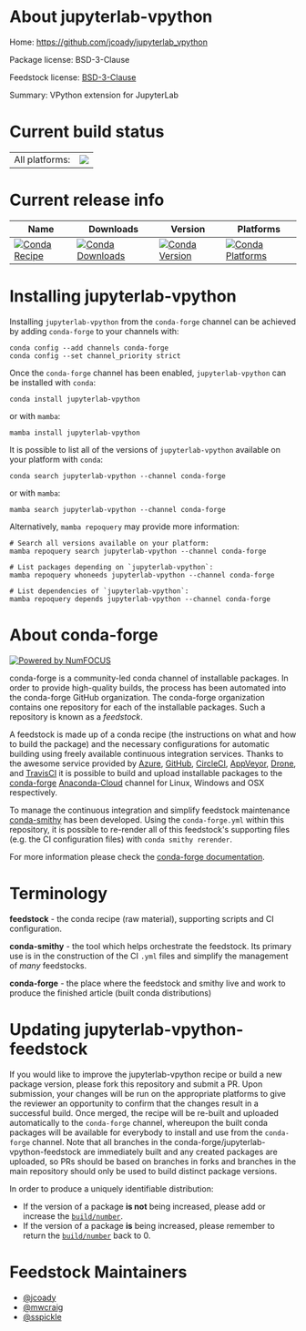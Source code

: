About jupyterlab-vpython
========================

Home: https://github.com/jcoady/jupyterlab_vpython

Package license: BSD-3-Clause

Feedstock license: [BSD-3-Clause](https://github.com/conda-forge/jupyterlab-vpython-feedstock/blob/main/LICENSE.txt)

Summary: VPython extension for JupyterLab

Current build status
====================


<table><tr><td>All platforms:</td>
    <td>
      <a href="https://dev.azure.com/conda-forge/feedstock-builds/_build/latest?definitionId=15440&branchName=main">
        <img src="https://dev.azure.com/conda-forge/feedstock-builds/_apis/build/status/jupyterlab-vpython-feedstock?branchName=main">
      </a>
    </td>
  </tr>
</table>

Current release info
====================

| Name | Downloads | Version | Platforms |
| --- | --- | --- | --- |
| [![Conda Recipe](https://img.shields.io/badge/recipe-jupyterlab--vpython-green.svg)](https://anaconda.org/conda-forge/jupyterlab-vpython) | [![Conda Downloads](https://img.shields.io/conda/dn/conda-forge/jupyterlab-vpython.svg)](https://anaconda.org/conda-forge/jupyterlab-vpython) | [![Conda Version](https://img.shields.io/conda/vn/conda-forge/jupyterlab-vpython.svg)](https://anaconda.org/conda-forge/jupyterlab-vpython) | [![Conda Platforms](https://img.shields.io/conda/pn/conda-forge/jupyterlab-vpython.svg)](https://anaconda.org/conda-forge/jupyterlab-vpython) |

Installing jupyterlab-vpython
=============================

Installing `jupyterlab-vpython` from the `conda-forge` channel can be achieved by adding `conda-forge` to your channels with:

```
conda config --add channels conda-forge
conda config --set channel_priority strict
```

Once the `conda-forge` channel has been enabled, `jupyterlab-vpython` can be installed with `conda`:

```
conda install jupyterlab-vpython
```

or with `mamba`:

```
mamba install jupyterlab-vpython
```

It is possible to list all of the versions of `jupyterlab-vpython` available on your platform with `conda`:

```
conda search jupyterlab-vpython --channel conda-forge
```

or with `mamba`:

```
mamba search jupyterlab-vpython --channel conda-forge
```

Alternatively, `mamba repoquery` may provide more information:

```
# Search all versions available on your platform:
mamba repoquery search jupyterlab-vpython --channel conda-forge

# List packages depending on `jupyterlab-vpython`:
mamba repoquery whoneeds jupyterlab-vpython --channel conda-forge

# List dependencies of `jupyterlab-vpython`:
mamba repoquery depends jupyterlab-vpython --channel conda-forge
```


About conda-forge
=================

[![Powered by
NumFOCUS](https://img.shields.io/badge/powered%20by-NumFOCUS-orange.svg?style=flat&colorA=E1523D&colorB=007D8A)](https://numfocus.org)

conda-forge is a community-led conda channel of installable packages.
In order to provide high-quality builds, the process has been automated into the
conda-forge GitHub organization. The conda-forge organization contains one repository
for each of the installable packages. Such a repository is known as a *feedstock*.

A feedstock is made up of a conda recipe (the instructions on what and how to build
the package) and the necessary configurations for automatic building using freely
available continuous integration services. Thanks to the awesome service provided by
[Azure](https://azure.microsoft.com/en-us/services/devops/), [GitHub](https://github.com/),
[CircleCI](https://circleci.com/), [AppVeyor](https://www.appveyor.com/),
[Drone](https://cloud.drone.io/welcome), and [TravisCI](https://travis-ci.com/)
it is possible to build and upload installable packages to the
[conda-forge](https://anaconda.org/conda-forge) [Anaconda-Cloud](https://anaconda.org/)
channel for Linux, Windows and OSX respectively.

To manage the continuous integration and simplify feedstock maintenance
[conda-smithy](https://github.com/conda-forge/conda-smithy) has been developed.
Using the ``conda-forge.yml`` within this repository, it is possible to re-render all of
this feedstock's supporting files (e.g. the CI configuration files) with ``conda smithy rerender``.

For more information please check the [conda-forge documentation](https://conda-forge.org/docs/).

Terminology
===========

**feedstock** - the conda recipe (raw material), supporting scripts and CI configuration.

**conda-smithy** - the tool which helps orchestrate the feedstock.
                   Its primary use is in the construction of the CI ``.yml`` files
                   and simplify the management of *many* feedstocks.

**conda-forge** - the place where the feedstock and smithy live and work to
                  produce the finished article (built conda distributions)


Updating jupyterlab-vpython-feedstock
=====================================

If you would like to improve the jupyterlab-vpython recipe or build a new
package version, please fork this repository and submit a PR. Upon submission,
your changes will be run on the appropriate platforms to give the reviewer an
opportunity to confirm that the changes result in a successful build. Once
merged, the recipe will be re-built and uploaded automatically to the
`conda-forge` channel, whereupon the built conda packages will be available for
everybody to install and use from the `conda-forge` channel.
Note that all branches in the conda-forge/jupyterlab-vpython-feedstock are
immediately built and any created packages are uploaded, so PRs should be based
on branches in forks and branches in the main repository should only be used to
build distinct package versions.

In order to produce a uniquely identifiable distribution:
 * If the version of a package **is not** being increased, please add or increase
   the [``build/number``](https://docs.conda.io/projects/conda-build/en/latest/resources/define-metadata.html#build-number-and-string).
 * If the version of a package **is** being increased, please remember to return
   the [``build/number``](https://docs.conda.io/projects/conda-build/en/latest/resources/define-metadata.html#build-number-and-string)
   back to 0.

Feedstock Maintainers
=====================

* [@jcoady](https://github.com/jcoady/)
* [@mwcraig](https://github.com/mwcraig/)
* [@sspickle](https://github.com/sspickle/)

